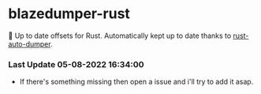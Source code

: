 # blazedumper-rust

🚀 Up to date offsets for Rust. Automatically kept up to date thanks to [rust-auto-dumper](https://github.com/Akandesh/rust-auto-dumper).


### Last Update 05-08-2022 16:34:00
- If there's something missing then open a issue and i'll try to add it asap.